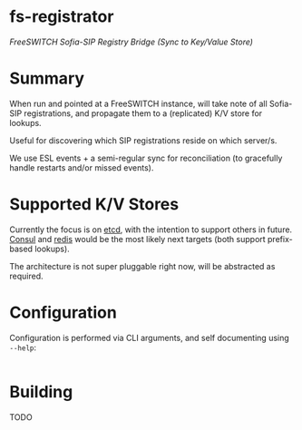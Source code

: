 # fs-registrator

*FreeSWITCH Sofia-SIP Registry Bridge (Sync to Key/Value Store)*

# Summary

When run and pointed at a FreeSWITCH instance, will take note of all Sofia-SIP registrations, and propagate them to a (replicated) K/V store for lookups.

Useful for discovering which SIP registrations reside on which server/s.

We use ESL events + a semi-regular sync for reconciliation (to gracefully handle restarts and/or missed events).

# Supported K/V Stores

Currently the focus is on [etcd](https://github.com/coreos/etcd), with the intention to support others in future. [Consul](https://github.com/hashicorp/consul) and [redis](https://github.com/antirez/redis) would be the most likely next targets (both support prefix-based lookups).

The architecture is not super pluggable right now, will be abstracted as required.

# Configuration

Configuration is performed via CLI arguments, and self documenting using `--help`:

```

```

# Building

TODO
